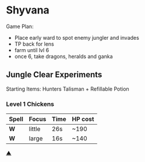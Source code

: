 # Shyvana

Game Plan:

- Place early ward to spot enemy jungler and invades
- TP back for lens
- farm until lvl 6
- once 6, take dragons, heralds and ganka

## Jungle Clear Experiments

Starting Items: Hunters Talisman + Refillable Potion

### Level 1 Chickens

| Spell | Focus  | Time | HP cost |
| ----- | ------ | ---- | ------- |
| __W__ | little | 26s  | ~190    |
| __W__ | large  | 16s  | ~140    |

[▲](./index.md)
